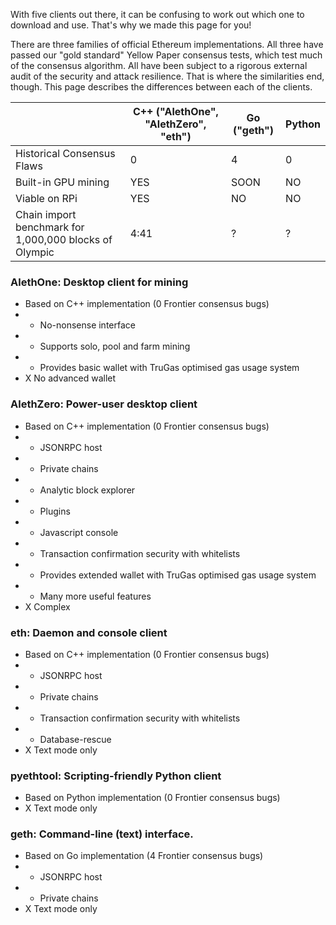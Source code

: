 With five clients out there, it can be confusing to work out which one to download and use. That's why we made this page for you!

There are three families of official Ethereum implementations. All three have passed our "gold standard" Yellow Paper consensus tests, which test much of the consensus algorithm. All have been subject to a rigorous external audit of the security and attack resilience. That is where the similarities end, though. This page describes the differences between each of the clients.

|   |C++ ("AlethOne", "AlethZero", "eth")|Go ("geth")|Python|
|---|---|---|---|
|Historical Consensus Flaws|0|4|0|
|Built-in GPU mining|YES|SOON|NO|
|Viable on RPi|YES|NO|NO|
|Chain import benchmark for 1,000,000 blocks of Olympic|4:41|?|?|

### AlethOne: Desktop client for mining
- Based on C++ implementation (0 Frontier consensus bugs)
- + No-nonsense interface 
- + Supports solo, pool and farm mining
- + Provides basic wallet with TruGas optimised gas usage system
- X No advanced wallet

### AlethZero: Power-user desktop client
- Based on C++ implementation (0 Frontier consensus bugs)
- + JSONRPC host
- + Private chains
- + Analytic block explorer
- + Plugins
- + Javascript console
- + Transaction confirmation security with whitelists
- + Provides extended wallet with TruGas optimised gas usage system
- + Many more useful features
- X Complex

### eth: Daemon and console client
- Based on C++ implementation (0 Frontier consensus bugs)
- + JSONRPC host
- + Private chains
- + Transaction confirmation security with whitelists
- + Database-rescue
- X Text mode only

### pyethtool: Scripting-friendly Python client
- Based on Python implementation (0 Frontier consensus bugs)
- X Text mode only

### geth: Command-line (text) interface.
- Based on Go implementation (4 Frontier consensus bugs)
- + JSONRPC host
- + Private chains
- X Text mode only
